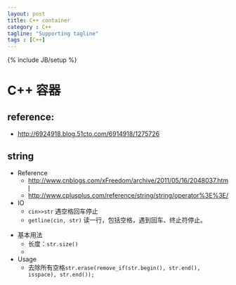 ```yaml
---
layout: post
title: C++ container
category : C++
tagline: "Supporting tagline"
tags : [C++]
---
```

{% include JB/setup %}
# C++ 容器

## reference:
- <http://6924918.blog.51cto.com/6914918/1275726>

## string
- Reference
  + <http://www.cnblogs.com/xFreedom/archive/2011/05/16/2048037.html>
  + <http://www.cplusplus.com/reference/string/string/operator%3E%3E/>
- IO
  + `cin>>str` 遇空格回车停止
  + `getline(cin, str)` 读一行，包括空格，遇到回车、终止符停止。

<!--break-->

- 基本用法
  + 长度：`str.size()`
  +
- Usage
  + 去除所有空格`str.erase(remove_if(str.begin(), str.end(), isspace), str.end());`
